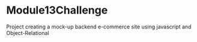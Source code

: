 # Module13Challenge

Project creating a mock-up backend e-commerce site using javascript and Object-Relational 